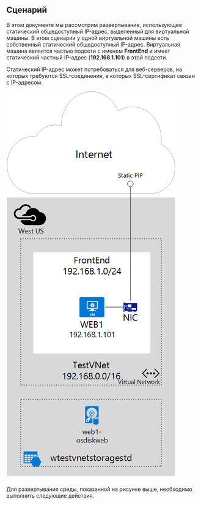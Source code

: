 ## Сценарий

В этом документе мы рассмотрим развертывание, использующее статический общедоступный IP-адрес, выделенный для виртуальной машины. В этом сценарии у одной виртуальной машины есть собственный статический общедоступный IP-адрес. Виртуальная машина является частью подсети с именем **FrontEnd** и имеет статический частный IP-адрес (**192.168.1.101**) в этой подсети.

Статический IP-адрес может потребоваться для веб-серверов, на которых требуются SSL-соединения, в которых SSL-сертификат связан с IP-адресом.

![ОПИСАНИЕ ОБРАЗА](./media/virtual-network-deploy-static-pip-scenario-include/figure1.png)

Для развертывания среды, показанной на рисунке выше, необходимо выполнить следующие действия.

<!---HONumber=AcomDC_0114_2016-->